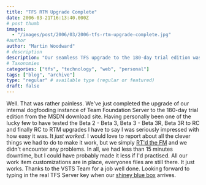 ```yaml
---
title: "TFS RTM Upgrade Complete"
date: 2006-03-21T16:13:40.000Z
# post thumb
images:
  - "/images/post/2006/03/2006-tfs-rtm-upgrade-complete.jpg"
#author
author: "Martin Woodward"
# description
description: "Our seamless TFS upgrade to the 180-day trial edition was impressively quick, with minimal downtime and all features intact."
# Taxonomies
categories: ["tfs", "technology", "web", "personal"]
tags: ["blog", "archive"]
type: "regular" # available type (regular or featured)
draft: false
---
```

Well.  That was rather painless.  We've just completed the upgrade of our internal dogfooding instance of Team Foundation Server to the 180-day trial edition from the MSDN download site.  Having personally been one of the lucky few to have tested the Beta 2 - Beta 3, Beta 3 - Beta 3R, Beta 3R to RC and finally RC to RTM upgrades I have to say I was seriously impressed with how easy it was.  It *just worked*.  I would love to report about all the clever things we had to do to make it work, but we simply [RT'd the FM](http://go.microsoft.com/fwlink/?LinkID=60341) and we didn't encounter any problems.  In all, we had less than 15 minutes downtime, but I could have probably made it less if I'd practised.  All our work item customizations are in place, everyones files are still there.  It just works.  Thanks to the VSTS Team for a job well done.  Looking forward to typing in the real TFS Server key when our [shiney blue box](http://blogs.msdn.com/robcaron/archive/2006/03/20/555717.aspx) arrives.